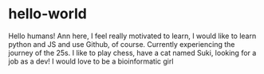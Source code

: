 # hello-world
Hello humans!
Ann here, I feel really motivated to learn, I would like to learn python and JS and use Github, of course. Currently experiencing the journey of the 25s. I like to play chess, have a cat named Suki, looking for a job as a dev! I would love to be a bioinformatic girl
